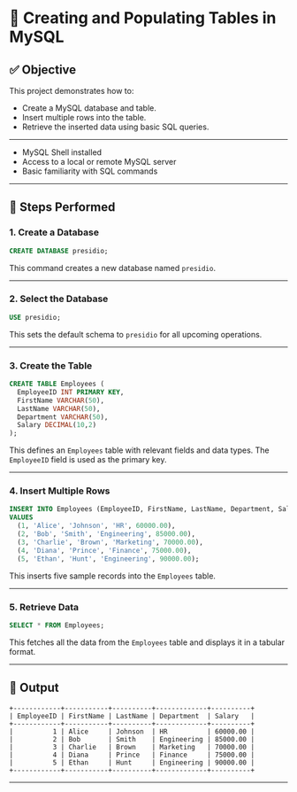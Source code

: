 # 📘 Creating and Populating Tables in MySQL

## ✅ Objective

This project demonstrates how to:
- Create a MySQL database and table.
- Insert multiple rows into the table.
- Retrieve the inserted data using basic SQL queries.

---
- MySQL Shell installed
- Access to a local or remote MySQL server
- Basic familiarity with SQL commands

---

## 🧱 Steps Performed

### 1. **Create a Database**

```sql
CREATE DATABASE presidio;
```

This command creates a new database named `presidio`.

---

### 2. **Select the Database**

```sql
USE presidio;
```

This sets the default schema to `presidio` for all upcoming operations.

---

### 3. **Create the Table**

```sql
CREATE TABLE Employees (
  EmployeeID INT PRIMARY KEY,
  FirstName VARCHAR(50),
  LastName VARCHAR(50),
  Department VARCHAR(50),
  Salary DECIMAL(10,2)
);
```

This defines an `Employees` table with relevant fields and data types. The `EmployeeID` field is used as the primary key.

---

### 4. **Insert Multiple Rows**

```sql
INSERT INTO Employees (EmployeeID, FirstName, LastName, Department, Salary)
VALUES 
  (1, 'Alice', 'Johnson', 'HR', 60000.00),
  (2, 'Bob', 'Smith', 'Engineering', 85000.00),
  (3, 'Charlie', 'Brown', 'Marketing', 70000.00),
  (4, 'Diana', 'Prince', 'Finance', 75000.00),
  (5, 'Ethan', 'Hunt', 'Engineering', 90000.00);
```

This inserts five sample records into the `Employees` table.

---

### 5. **Retrieve Data**

```sql
SELECT * FROM Employees;
```

This fetches all the data from the `Employees` table and displays it in a tabular format.

---

## 🧪 Output

```
+------------+-----------+----------+-------------+----------+
| EmployeeID | FirstName | LastName | Department  | Salary   |
+------------+-----------+----------+-------------+----------+
|          1 | Alice     | Johnson  | HR          | 60000.00 |
|          2 | Bob       | Smith    | Engineering | 85000.00 |
|          3 | Charlie   | Brown    | Marketing   | 70000.00 |
|          4 | Diana     | Prince   | Finance     | 75000.00 |
|          5 | Ethan     | Hunt     | Engineering | 90000.00 |
+------------+-----------+----------+-------------+----------+
```

---
